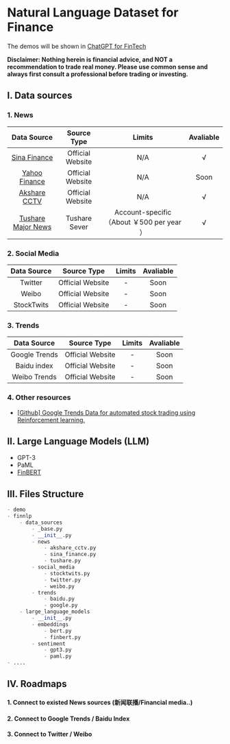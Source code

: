 # Natural Language Dataset for Finance

The demos will be shown in [ChatGPT for FinTech](https://github.com/AI4Finance-Foundation/ChatGPT-for-FinTech)


**Disclaimer: Nothing herein is financial advice, and NOT a recommendation to trade real money. Please use common sense and always first consult a professional before trading or investing.**

## Ⅰ. Data sources

### 1. News

  |                         Data Source                          |      Source Type      |                  Limits                   | Avaliable |
  | :----------------------------------------------------------: | :--------------: | :---------------------------------------: | :-------: |
  | [Sina Finance](https://news.sina.com.cn/roll/#pageid=153&lid=2516&k=&num=50&page=1) | Official Website |                    N/A                    |     √     |
  |           [Yahoo Finance](https://news.yahoo.com/)           | Official Website |                    N/A                    |   Soon    |
  | [Akshare CCTV](https://akshare.akfamily.xyz/data/others/others.html#id6) | Official Website |                    N/A                    |     √     |
  | [Tushare Major News](https://tushare.pro/document/2?doc_id=195) |  Tushare Sever   | Account-specific（About ￥500 per year ） |     √     |




### 2. Social Media

  |   Data Source    | Source Type | Limits | Avaliable |
  | :--------------: | :----: | :----: | :-------: |
  | Twitter  | Official Website |   -    |  Soon  |
  | Weibo | Official Website |   -    |  Soon  |
  | StockTwits| Official Website |   -    |  Soon  |

### 3. Trends

  |   Data Source    | Source Type | Limits | Avaliable |
  | :--------------: | :----: | :----: | :-------: |
  | Google Trends  | Official Website |   -    |  Soon  |
  | Baidu index | Official Website |   -    |  Soon  |
  | Weibo Trends| Official Website |   -    |  Soon  |

### 4. Other resources

* [[Github] Google Trends Data for automated stock trading using Reinforcement learning.](https://github.com/Athe-kunal/Reinforcement-learning-trading-agent-using-Google-trends-data)

## Ⅱ. Large Language Models (LLM)
*  GPT-3
*  PaML
*  [FinBERT](https://github.com/yya518/FinBERT)

## Ⅲ. Files Structure

``` python
- demo
- finnlp
    - data_sources
        - _base.py
        - __init__.py
        - news
            - akshare_cctv.py
            - sina_finance.py
            - tushare.py
        - social_media
            - stocktwits.py
            - twitter.py
            - weibo.py
        - trends
            - baidu.py
            - google.py
    - large_language_models
        - __init__.py
        - embeddings
            - bert.py
            - finbert.py
        - sentiment
            - gpt3.py
            - paml.py
- .... 
```



## Ⅳ. Roadmaps

#### 1. Connect to existed News sources (新闻联播/Financial media..)
#### 2. Connect to Google Trends / Baidu Index
#### 3. Connect to Twitter / Weibo
